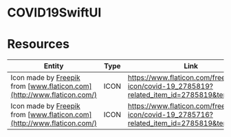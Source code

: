# COVID19SwiftUI

# Resources

|Entity|Type|Link|
|--|--|--|
|Icon made by [Freepik](https://www.flaticon.com/authors/freepik) from [www.flaticon.com](http://www.flaticon.com/)|ICON|https://www.flaticon.com/free-icon/covid-19_2785819?related_item_id=2785819&term=covid
|Icon made by [Freepik](https://www.flaticon.com/authors/freepik) from [www.flaticon.com](http://www.flaticon.com/)|ICON|https://www.flaticon.com/free-icon/covid-19_2785716?related_item_id=2785819&term=covid
